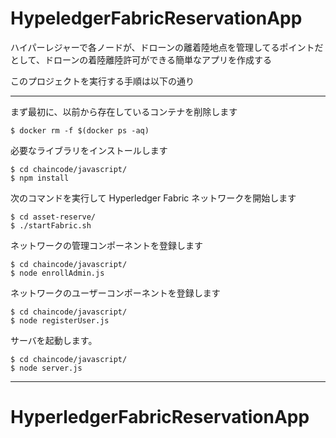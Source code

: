 # HypeledgerFabricReservationApp

ハイパーレジャーで各ノードが、ドローンの離着陸地点を管理してるポイントだとして、ドローンの着陸離陸許可ができる簡単なアプリを作成する

このプロジェクトを実行する手順は以下の通り

---
まず最初に、以前から存在しているコンテナを削除します

```
$ docker rm -f $(docker ps -aq)
```

必要なライブラリをインストールします

```
$ cd chaincode/javascript/
$ npm install
```

次のコマンドを実行して Hyperledger Fabric ネットワークを開始します

```
$ cd asset-reserve/
$ ./startFabric.sh
```

ネットワークの管理コンポーネントを登録します

```
$ cd chaincode/javascript/
$ node enrollAdmin.js
```

ネットワークのユーザーコンポーネントを登録します

```
$ cd chaincode/javascript/
$ node registerUser.js
```

サーバを起動します。

```
$ cd chaincode/javascript/
$ node server.js
```
---

# HyperledgerFabricReservationApp
